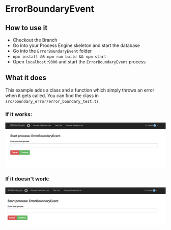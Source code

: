 # ErrorBoundaryEvent

## How to use it

- Checkout the Branch
- Go into your Process Engine skeleton and start the database
- Go into the `ErrorBoundaryEvent` folder
- ```npm install && npm run build && npm start```
- Open `localhost:9000` and start the `ErrorBoundaryEvent` process

## What it does

This example adds a class and a function which simply throws an error when
it gets called. 
You can find the class in `src/boundary_error/error_boundary_test.ts`

### If it works:

![alt text](./works.png "Works")

### If it doesn't work:

![alt text](does_not_work.png "Doesn't work")
